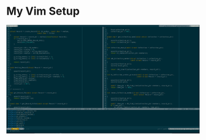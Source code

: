 # My Vim Setup
![Screeshot of my Vim environment](screenshots/vim_2016-08-22.png "Screenshot of my Vim environment")
